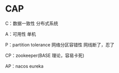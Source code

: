 # CAP

C：数据一致性 分布式系统

A：可用性 单机

P：partition tolerance 网络分区容错性    网线断了，忍了

CP：zookeeper(BASE 理论，容易卡死)

AP：nacos eureka